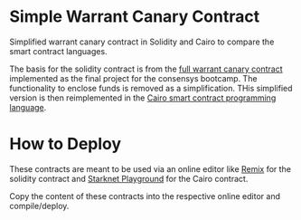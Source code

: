 # Simple Warrant Canary Contract
Simplified warrant canary contract in Solidity and Cairo to compare the smart contract languages.

The basis for the solidity contract is from the [full warrant canary contract](https://github.com/haurog/blockchain-developer-bootcamp-final-project) implemented as the final project for the consensys bootcamp. The functionality to  enclose funds is removed as a simplification. THis simplified version is then reimplemented in the [Cairo smart contract programming language](https://www.cairo-lang.org/docs/). 


# How to Deploy

These contracts are meant to be used via an online editor like [Remix](http://remix.ethereum.org/) for the solidity contract and [Starknet Playground](https://starknet.io/playground/i) for the Cairo contract.

Copy the content of these contracts into the respective online editor and compile/deploy.
